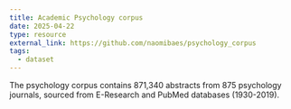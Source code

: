 ```yaml
---
title: Academic Psychology corpus
date: 2025-04-22
type: resource
external_link: https://github.com/naomibaes/psychology_corpus
tags:
  - dataset
---
```


The psychology corpus contains 871,340 abstracts from 875 psychology journals, sourced from E-Research and PubMed databases (1930-2019).

<!--more-->
